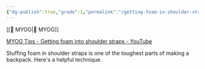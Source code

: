 ```yaml
---
{"dg-publish":true,"grade":1,"permalink":"/getting-foam-in-shoulder-straps/","dgPassFrontmatter":true}
---
```



[[📘 MYOG\|📘 MYOG]]

[MYOG Tips - Getting foam into shoulder straps - YouTube](https://www.youtube.com/watch?v=_3xNgrc30vE)

Stuffing foam in shoulder straps is one of the toughest parts of making a backpack. Here's a helpful technique.